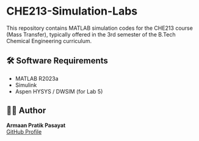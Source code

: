 # CHE213-Simulation-Labs
This repository contains MATLAB simulation codes for the CHE213 course (Mass Transfer), typically offered in the 3rd semester of the B.Tech Chemical Engineering curriculum.


## 🛠️ Software Requirements
- MATLAB R2023a
- Simulink
- Aspen HYSYS / DWSIM (for Lab 5)

## 👨‍🔬 Author
**Armaan Pratik Pasayat**  
[GitHub Profile](https://github.com/Armaan-2309)
